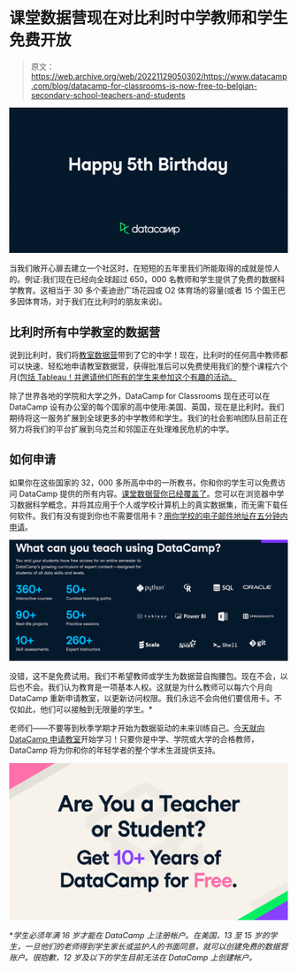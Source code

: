# 课堂数据营现在对比利时中学教师和学生免费开放

> 原文：<https://web.archive.org/web/20221129050302/https://www.datacamp.com/blog/datacamp-for-classrooms-is-now-free-to-belgian-secondary-school-teachers-and-students>

![](img/13e368a195d4d4788ff45cb35f45db00.png)

当我们敞开心扉去建立一个社区时，在短短的五年里我们所能取得的成就是惊人的。例证:我们现在已经向全球超过 650，000 名教师和学生提供了免费的数据科学教育。这相当于 30 多个麦迪逊广场花园或 O2 体育场的容量(或者 15 个国王巴多因体育场，对于我们在比利时的朋友来说)。

## 比利时所有中学教室的数据营

说到比利时，我们将[教室数据营](https://web.archive.org/web/20221212135819/https://www.datacamp.com/groups/classrooms)带到了它的中学！现在，比利时的任何高中教师都可以快速、轻松地申请教室数据营，获得批准后可以免费使用我们的整个课程六个月([包括 Tableau！并邀请他们所有的学生来参加这个有趣的活动。](https://web.archive.org/web/20221212135819/https://www.datacamp.com/blog/datacamp-and-tableau-partner-to-teach-young-people-data-visualization "DATACAMP FOR CLASSROOMS DataCamp and Tableau Partner to Teach Young People Data Visualization")

除了世界各地的学院和大学之外，DataCamp for Classrooms 现在还可以在 DataCamp 设有办公室的每个国家的高中使用:美国、英国，现在是比利时。我们期待将这一服务扩展到全球更多的中学教师和学生。我们的社会影响团队目前正在努力将我们的平台扩展到乌克兰和邻国正在处理难民危机的中学。

## 如何申请

如果你在这些国家的 32，000 多所高中中的一所教书，你和你的学生可以免费访问 DataCamp 提供的所有内容。[课堂数据营你已经覆盖了](https://web.archive.org/web/20221212135819/https://www.datacamp.com/groups/classrooms)。您可以在浏览器中学习数据科学概念，并将其应用于个人或学校计算机上的真实数据集，而无需下载任何软件。我们有没有提到你也不需要信用卡？[用你学校的电子邮件地址在五分钟内申请](https://web.archive.org/web/20221212135819/https://www.datacamp.com/groups/classrooms)。

![](img/70ecdd374d755867cab27a43fb2d5f4b.png)

没错，这不是免费试用。我们不希望教师或学生为数据营自掏腰包。现在不会，以后也不会。我们认为教育是一项基本人权。这就是为什么教师可以每六个月向 DataCamp 重新申请教室，以更新访问权限。我们永远不会向他们要信用卡。不仅如此，他们可以接触到无限量的学生。*

老师们——不要等到秋季学期才开始为数据驱动的未来训练自己。[今天就向 DataCamp 申请教室](https://web.archive.org/web/20221212135819/https://www.datacamp-staging.com/groups/classrooms#academic_form)开始学习！只要你是中学、学院或大学的合格教师，DataCamp 将为你和你的年轻学者的整个学术生涯提供支持。

*![](img/8dbc0d3457895202b1129def1c2ddcc2.png)*

**学生必须年满 16 岁才能在 DataCamp 上注册帐户。在美国，13 至 15 岁的学生，一旦他们的老师得到学生家长或监护人的书面同意，就可以创建免费的数据营账户。很抱歉，12 岁及以下的学生目前无法在 DataCamp 上创建帐户。*